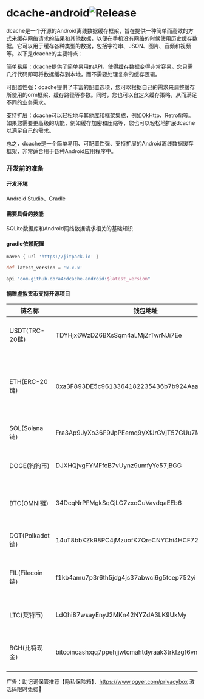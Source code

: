 # dcache-android![Release](https://jitpack.io/v/dora4/dcache-android.svg)

dcache是一个开源的Android离线数据缓存框架，旨在提供一种简单而高效的方式来缓存网络请求的结果和其他数据，以便在手机没有网络的时候使用历史缓存数据。它可以用于缓存各种类型的数据，包括字符串、JSON、图片、音频和视频等。以下是dcache的主要特点：

简单易用：dcache提供了简单易用的API，使得缓存数据变得非常容易。您只需几行代码即可将数据缓存到本地，而不需要处理复杂的缓存逻辑。

可配置性强：dcache提供了丰富的配置选项，您可以根据自己的需求来调整缓存所使用的orm框架、缓存路径等参数。同时，您也可以自定义缓存策略，从而满足不同的业务需求。

支持扩展：dcache可以轻松地与其他库和框架集成，例如OkHttp、Retrofit等。如果您需要更高级的功能，例如缓存加密和压缩等，您也可以轻松地扩展dcache以满足自己的需求。

总之，dcache是一个简单易用、可配置性强、支持扩展的Android离线数据缓存框架，非常适合用于各种Android应用程序中。









### 开发前的准备

#### 开发环境

Android Studio、Gradle

#### 需要具备的技能

SQLite数据库和Android网络数据请求相关的基础知识

#### gradle依赖配置

```groovy
maven { url 'https://jitpack.io' }

def latest_version = 'x.x.x'

api "com.github.dora4:dcache-android:$latest_version"
```

#### 捐赠虚拟货币支持开源项目

| 链名称            | 钱包地址                                               | 备注                                                         |
| --------------- | ------------------------------------------------------ | ------------------------------------------------------------ |
| USDT(TRC-20链)  | TDYHjx6WzDZ6BXsSqm4aLMjZrTwrNJi7Ee                     | 先发送github用户名至邮箱dora924666990@gmail.com再发送加密货币（推荐，转账快且手续费低） |
| ETH(ERC-20链)   | 0xa3F893DE5c9613364182235436b7b924AaaF22C1             | 先发送github用户名至邮箱dora924666990@gmail.com再发送加密货币，以太坊L1本链的chainId=1，如为以太坊兼容链，请在邮箱中说明，比如bsc的chainId=56，polygon的chainId=137 |
| SOL(Solana链)   | Fra3Ap9JyXo36F9JpPEemq9yXfJrGVjT57GUu7MPG9Dd           | 先发送github用户名至邮箱dora924666990@gmail.com再发送加密货币 |
| DOGE(狗狗币)    | DJXHQjvgFYMFfcB7vUynz9umfyYe57jBGG                     | 先发送github用户名至邮箱dora924666990@gmail.com再发送加密货币，打赏专用货币 |
| BTC(OMNI链)     | 34DcqNrPFMgkSqCjLC7zxoCuVavdqaEEb6                     | 先发送github用户名至邮箱dora924666990@gmail.com再发送加密货币，转账较慢，安全性极高 |
| DOT(Polkadot链) | 14uT8bbKZk98PC4jMzuofK7QreCNYChi4HCF72Lv5CzzqpTN       | 先发送github用户名至邮箱dora924666990@gmail.com再发送加密货币，转账快，手续费适中 |
| FIL(Filecoin链) | 	f1kb4amu7p3r6th5jdg4js37abwci6g5tcep752yi              | 先发送github用户名至邮箱dora924666990@gmail.com再发送加密货币，转账慢，但手续费极低 |
| LTC(莱特币)   | LdQhi87wsayEnyJ2MKn42NYZdA3LK9UkMy | 先发送github用户名至邮箱dora924666990@gmail.com再发送加密货币，转账速度适中，手续费很低 |
| BCH(比特现金)   | bitcoincash:qq7ppehjjwtcmahtdyraak3trkfzgf6vnv29wnufun | 先发送github用户名至邮箱dora924666990@gmail.com再发送加密货币，转账速度适中，手续费很低 |

广告：助记词保管推荐【隐私保险箱】，https://www.pgyer.com/privacybox 激活码限时免费🎉
